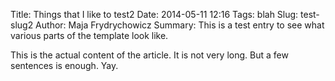 Title: Things that I like to test2
Date: 2014-05-11 12:16
Tags: blah
Slug: test-slug2
Author: Maja Frydrychowicz
Summary: This is a test entry to see what various parts of the template look like.

This is the actual content of the article. It is not very long. But a few sentences is enough. Yay.
